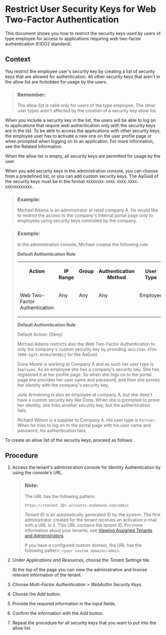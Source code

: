 <!-- loio72e3cafc63b14123bda1d10f26007a0d -->

# Restrict User Security Keys for Web Two-Factor Authentication

This document shows you how to restrict the security keys used by users of type employee for access to applications requiring web two-factor authentication \(FIDO2 standard\).



## Context

You restrict the employee user's security key by creating a list of security keys that are allowed for authentication. All other security keys that aren't in the allow list are forbidden for usage by the users.

> ### Remember:  
> The allow list is valid only for users of the type employee. The other user types aren't affected by the creation of a security key allow list.

When you include a security key in the list, the users will be able to log on to applications that require web authentication only with the security keys are in the list. To be able to access the applications with other security keys, the employee user has to activate a new one on the user profile page or when prompted when logging on to an application. For more information, see the Related Information.

When the allow list is empty, all security keys are permitted for usage by the user.

When you add security keys in the administration console, you can choose from a predefined list, or you can add custom security keys. The AaGuid of the security keys must be in the format `XXXXXXXX-XXXX-XXXX-XXXX-XXXXXXXXXXXX`.

> ### Example:  
> Michael Adams is an administrator at retail company A. He would like to restrict the access to the company's internal portal page only to employees using security keys controlled by the company.

> ### Example:  
> In the administration console, Michael creates the following rule:
> 
> **Default Authentication Rule**
> 
> 
> <table>
> <tr>
> <th valign="top" align="center">
> 
> Action
> 
> 
> 
> </th>
> <th valign="top" align="center">
> 
> IP Range
> 
> 
> 
> </th>
> <th valign="top" align="center">
> 
> Group
> 
> 
> 
> </th>
> <th valign="top">
> 
> Authentication Method
> 
> 
> 
> </th>
> <th valign="top">
> 
> User Type
> 
> 
> 
> </th>
> </tr>
> <tr>
> <td valign="top">
> 
> Web Two-Factor Authentication
> 
> 
> 
> </td>
> <td valign="top">
> 
> Any
> 
> 
> 
> </td>
> <td valign="top">
> 
> Any
> 
> 
> 
> </td>
> <td valign="top">
> 
> Any
> 
> 
> 
> </td>
> <td valign="top">
> 
> Employee
> 
> 
> 
> </td>
> </tr>
> </table>
> 
> **Default Authentication Rule**
> 
> Default Action: [Deny\]
> 
> Michael Adams restricts also the Web Two-Factor Authentication to only the company's custom security key by providing `ab1c23de-4f56-7890-1g23-4h56а78б9012` for the AaGuid.
> 
> Dona Moore is working at Company A and as such her user type is `Employee`. As an employee she has a company's security key. She has registered it at her profile page. So when she logs on to the portal page she provides her user name and password, and then she proves her identity with the company's security key.
> 
> Julie Armstrong is also an employee at company A, but she does't have a custom security key like Dona. When she is prompted to prove her identity, she tries another security key, but the authentication fails.
> 
> Richard Wilson is a supplier to Company A. His user type is `Partner`. When he tries to log on to the portal page with his user name and password, his authentication fails.

To create an allow list of the security keys, proceed as follows:



## Procedure

1.  Access the tenant's administration console for Identity Authentication by using the console's URL.

    > ### Note:  
    > The URL has the following pattern:
    > 
    > `https://<tenant ID>.accounts.ondemand.com/admin`
    > 
    > *Tenant ID* is an automatically generated ID by the system. The first administrator created for the tenant receives an activation e-mail with a URL in it. This URL contains the *tenant ID*. For more information about your tenants, see [Viewing Assigned Tenants and Administrators](../viewing-assigned-tenants-and-administrators-f56e6f2.md).
    > 
    > If you have a configured custom domain, the URL has the following pattern: `<your custom domain>/admin`.

2.  Under *Applications and Resources*, choose the *Tenant Settings* tile.

    At the top of the page you can view the administrative and license relevant information of the tenant.

3.  Choose *Multi-Factor Authentication* \> *WebAuthn Security Keys*.

4.  Choose the *Add* button.

5.  Provide the required information in the input fields.

6.  Confirm the information with the *Add* button.

7.  Repeat the procedure for all security keys that you want to put into the allow list.


